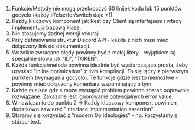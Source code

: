 1. Funkcje/Metody nie mogą przekroczyć 60 linijek kodu lub 15 punktów gocyclo (każdy if/else/for/switch daje +1).
2. Każdy kluczowy komponent jak Rest czy Client są interfejsem i wtedy implementują bazową klase.
3. Nie stosujemy żadnej wersji rekursji.
4. Przy definiowaniu struktur Discord API - każda z nich musi mieć dołączony link do dokumentacji.
5. Wszelkie zwracane błędy powinny być z małej litery - wyjątkiem są specjalnie słowa jak "ID", "TOKEN".
6. Każda funkcja/metoda powinna idealnie być wystarczająco prosta, żeby uzyskać "inline optimization" z llvm kompilacji. To się łączy z pierwszym punktem (wymagania gocyclo). Te funkcje gdzie jest to niemożlwe - powinny mieć dołączony komentarz wspominający o tym.
7. Każde miejsce gdzie może wystąpić problem powinno zostać poprawnie rozwiązane. Zakazane jest ignorowanie potencjalnych error value.
8. W nawiązaniu do punktu 2 -> Każdy kluczowy komponent powinien dodatkowo zawierać "interface implementation assertion".
9. Staramy się korzystać z "modern Go ideologies" - np. korzystamy z std/context.